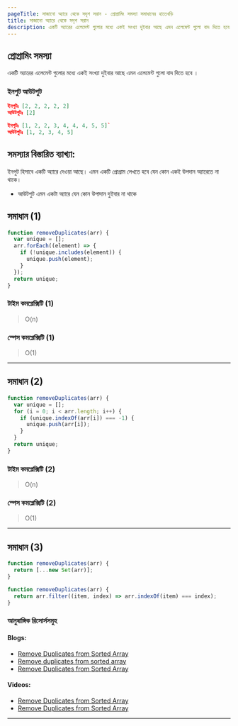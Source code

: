 ```yaml
---
pageTitle: সাজানো অ্যারে থেকে সদৃশ সরান - প্রোগ্রামিং সমস্যা সমাধানের হাতেখড়ি
title: সাজানো অ্যারে থেকে সদৃশ সরান
description: একটি অ্যারের এলেমেন্ট গুলোর মধ্যে একই সংখ্যা দুইবার আছে এমন এলেমেন্ট গুলো বাদ দিতে হবে ।
---
```


## প্রোগ্রামিং সমস্যা

একটি অ্যারের এলেমেন্ট গুলোর মধ্যে একই সংখ্যা দুইবার আছে এমন এলেমেন্ট গুলো বাদ দিতে হবে ।

### ইনপুট আউটপুট

```json
ইনপুটঃ [2, 2, 2, 2, 2]
আউটপুটঃ [2]

ইনপুটঃ [1, 2, 2, 3, 4, 4, 4, 5, 5]`
আউটপুটঃ [1, 2, 3, 4, 5]

```

## সমস্যার বিস্তারিত ব্যাখ্যা:

ইনপুট হিসাবে একটি অ্যারে দেওয়া আছে। এমন একটি প্রোগ্রাম লেখতে হবে যেন কোন একই উপদান অ্যারেতে না থাকে।

- আউটপুট এমন একটা অ্যারে যেন কোন উপাদান দুইবার না থাকে

## সমাধান (1)

```js
function removeDuplicates(arr) {
  var unique = [];
  arr.forEach((element) => {
    if (!unique.includes(element)) {
      unique.push(element);
    }
  });
  return unique;
}
```

### টাইম কমপ্লেক্সিটি (1)

> O(n)

### স্পেস কমপ্লেক্সিটি (1)

> O(1)

---

## সমাধান (2)

```js
function removeDuplicates(arr) {
  var unique = [];
  for (i = 0; i < arr.length; i++) {
    if (unique.indexOf(arr[i]) === -1) {
      unique.push(arr[i]);
    }
  }
  return unique;
}
```

### টাইম কমপ্লেক্সিটি (2)

> O(n)

### স্পেস কমপ্লেক্সিটি (2)

> O(1)

---

## সমাধান (3)

```js
function removeDuplicates(arr) {
  return [...new Set(arr)];
}
```

```js
function removeDuplicates(arr) {
  return arr.filter((item, index) => arr.indexOf(item) === index);
}
```

### আনুষাঙ্গিক রিসোর্সসমুহ

#### Blogs:

- [Remove Duplicates from Sorted Array](https://leetcode.com/problems/remove-duplicates-from-sorted-array/)
- [Remove duplicates from sorted array](https://www.geeksforgeeks.org/remove-duplicates-sorted-array/)
- [Remove Duplicates from Sorted Array](https://favtutor.com/blogs/remove-duplicates-from-sorted-array)

#### Videos:

- [Remove Duplicates from Sorted Array](https://www.youtube.com/watch?v=VtX4oVMXaMM)
- [Remove Duplicates from Sorted Array](https://www.youtube.com/watch?v=czmqWvTeR-Y)

---
